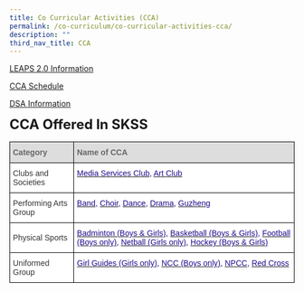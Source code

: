 ```yaml
---
title: Co Curricular Activities (CCA)
permalink: /co-curriculum/co-curricular-activities-cca/
description: ""
third_nav_title: CCA
---
```

[LEAPS 2.0 Information](https://www.moe.gov.sg/education-in-sg/our-programmes/cca/leaps2-0) 

[CCA Schedule](/files/CCA/cca_training%20schedule%20as%20at%204%20april%202023.pdf)

[DSA Information](https://moe-sengkangsec-staging.netlify.app/co-curriculum/co-curricular-activities-cca/direct-school-admission-dsa)

**<font size="5">CCA Offered In SKSS</font>**

<table style="border-collapse:collapse;border-spacing:0" class="tg"><thead><tr><th style="background-color:#DDD;border-color:black;border-style:solid;border-width:1px;color:#666;font-family:Arial, sans-serif;font-size:14px;font-weight:bold;overflow:hidden;padding:10px 5px;text-align:left;vertical-align:middle;word-break:normal"><span style="color:#666;background-color:#DDD">Category</span>    </th><th style="background-color:#DDD;border-color:black;border-style:solid;border-width:1px;color:#666;font-family:Arial, sans-serif;font-size:14px;font-weight:bold;overflow:hidden;padding:10px 5px;text-align:left;vertical-align:middle;word-break:normal"><span style="color:#666;background-color:#DDD">Name of CCA</span></th></tr></thead><tbody><tr><td style="background-color:#FFF;border-color:black;border-style:solid;border-width:1px;color:#333;font-family:Arial, sans-serif;font-size:14px;overflow:hidden;padding:10px 5px;text-align:left;vertical-align:middle;word-break:normal">Clubs and Societies</td><td style="background-color:#FFF;border-color:black;border-style:solid;border-width:1px;color:#21088A;font-family:Arial, sans-serif;font-size:14px;overflow:hidden;padding:10px 5px;text-align:left;vertical-align:top;word-break:normal"><a href="https://moe-sengkangsec-staging.netlify.app/co-curriculum/co-curricular-activities-cca/clubs-n-societies/media-services-club"><span style="text-decoration:none;color:#21088A">Media Services Club</span></a>, <a href="https://moe-sengkangsec-staging.netlify.app/co-curriculum/co-curricular-activities-cca/clubs-n-societies/art-club"><span style="text-decoration:none;color:#21088A">Art Club</span></a></td></tr><tr><td style="background-color:#FFF;border-color:black;border-style:solid;border-width:1px;color:#333;font-family:Arial, sans-serif;font-size:14px;overflow:hidden;padding:10px 5px;text-align:left;vertical-align:middle;word-break:normal">Performing Arts Group</td><td style="background-color:#FFF;border-color:black;border-style:solid;border-width:1px;color:#21088A;font-family:Arial, sans-serif;font-size:14px;overflow:hidden;padding:10px 5px;text-align:left;vertical-align:top;word-break:normal"><a href="https://moe-sengkangsec-staging.netlify.app/co-curriculum/co-curricular-activities-cca/performing-arts-group/symphonic-band"><span style="text-decoration:none;color:#21088A">Band</span></a>, <a href="https://moe-sengkangsec-staging.netlify.app/co-curriculum/co-curricular-activities-cca/performing-arts-group/choir-sky-chorale"><span style="text-decoration:none;color:#21088A">Choir</span></a>, <a href="https://moe-sengkangsec-staging.netlify.app/co-curriculum/co-curricular-activities-cca/performing-arts-group/modern-dance-amplify"><span style="text-decoration:none;color:#21088A">Dance</span></a>, <a href="https://moe-sengkangsec-staging.netlify.app/co-curriculum/co-curricular-activities-cca/performing-arts-group/english-drama"><span style="text-decoration:none;color:#21088A">Drama</span></a>, <a href="https://moe-sengkangsec-staging.netlify.app/co-curriculum/co-curricular-activities-cca/performing-arts-group/guzheng-ensemble"><span style="text-decoration:none;color:#21088A">Guzheng</span></a></td></tr><tr><td style="background-color:#FFF;border-color:black;border-style:solid;border-width:1px;color:#333;font-family:Arial, sans-serif;font-size:14px;overflow:hidden;padding:10px 5px;text-align:left;vertical-align:middle;word-break:normal">Physical Sports</td><td style="background-color:#FFF;border-color:black;border-style:solid;border-width:1px;color:#21088A;font-family:Arial, sans-serif;font-size:14px;overflow:hidden;padding:10px 5px;text-align:left;vertical-align:top;word-break:normal"><a href="https://moe-sengkangsec-staging.netlify.app/co-curriculum/co-curricular-activities-cca/physical-sports/badminton"><span style="text-decoration:none;color:#21088A">Badminton (Boys &amp; Girls),</span></a> <a href="https://moe-sengkangsec-staging.netlify.app/co-curriculum/co-curricular-activities-cca/physical-sports/basketball"><span style="text-decoration:none;color:#21088A">Basketball (Boys &amp; Girls)</span></a>, <a href="https://moe-sengkangsec-staging.netlify.app/co-curriculum/co-curricular-activities-cca/physical-sports/football"><span style="text-decoration:none;color:#21088A">Football (Boys only)</span></a>, <a href="https://moe-sengkangsec-staging.netlify.app/co-curriculum/co-curricular-activities-cca/physical-sports/netball"><span style="text-decoration:none;color:#21088A">Netball (Girls only)</span></a>, <a href="https://moe-sengkangsec-staging.netlify.app/co-curriculum/co-curricular-activities-cca/physical-sports/hockey"><span style="text-decoration:none;color:#21088A">Hockey (Boys &amp; Girls)</span></a></td></tr><tr><td style="background-color:#FFF;border-color:black;border-style:solid;border-width:1px;color:#333;font-family:Arial, sans-serif;font-size:14px;overflow:hidden;padding:10px 5px;text-align:left;vertical-align:middle;word-break:normal">Uniformed Group</td><td style="background-color:#FFF;border-color:black;border-style:solid;border-width:1px;color:#21088A;font-family:Arial, sans-serif;font-size:14px;overflow:hidden;padding:10px 5px;text-align:left;vertical-align:top;word-break:normal"><a href="https://moe-sengkangsec-staging.netlify.app/co-curriculum/co-curricular-activities-cca/uniformed-groups/girl-guides"><span style="text-decoration:none;color:#21088A">Girl Guides (Girls only)</span></a>, <a href="https://moe-sengkangsec-staging.netlify.app/co-curriculum/co-curricular-activities-cca/uniformed-groups/national-cadets-corp-ncc"><span style="text-decoration:none;color:#21088A">NCC (Boys only)</span></a>, <a href="https://moe-sengkangsec-staging.netlify.app/co-curriculum/co-curricular-activities-cca/uniformed-groups/national-police-cadet-corps-npcc"><span style="text-decoration:none;color:#21088A">NPCC</span></a>, <a href="https://moe-sengkangsec-staging.netlify.app/co-curriculum/co-curricular-activities-cca/uniformed-groups/red-cross-youth"><span style="text-decoration:none;color:#21088A">Red Cross</span></a></td></tr></tbody></table>